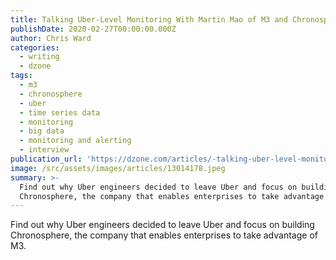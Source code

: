 ```yaml
---
title: Talking Uber-Level Monitoring With Martin Mao of M3 and Chronosphere
publishDate: 2020-02-27T00:00:00.000Z
author: Chris Ward
categories:
  - writing
  - dzone
tags:
  - m3
  - chronosphere
  - uber
  - time series data
  - monitoring
  - big data
  - monitoring and alerting
  - interview
publication_url: 'https://dzone.com/articles/-talking-uber-level-monitoring-with-martin-mao-of'
image: /src/assets/images/articles/13014178.jpeg
summary: >-
  Find out why Uber engineers decided to leave Uber and focus on building
  Chronosphere, the company that enables enterprises to take advantage of M3.
---
```

Find out why Uber engineers decided to leave Uber and focus on building Chronosphere, the company that enables enterprises to take advantage of M3.

